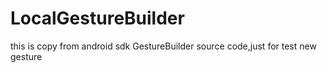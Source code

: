 LocalGestureBuilder
===================

this is copy from android sdk GestureBuilder source code,just for test new gesture